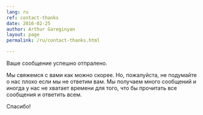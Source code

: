 ```yaml
---
lang: ru
ref: contact-thanks
date: 2016-02-25
author: Arthur Gareginyan
layout: page
permalink: /ru/contact-thanks.html

---
```


Ваше сообщение успешно отпралено.

Мы свяжемся с вами как можно скорее. Но, пожалуйста, не подумайте о нас плохо если мы не ответим вам. Мы получаем много сообщений и иногда у нас не хватает времени для того, что бы прочитать все сообщения и ответить всем.

Спасибо!